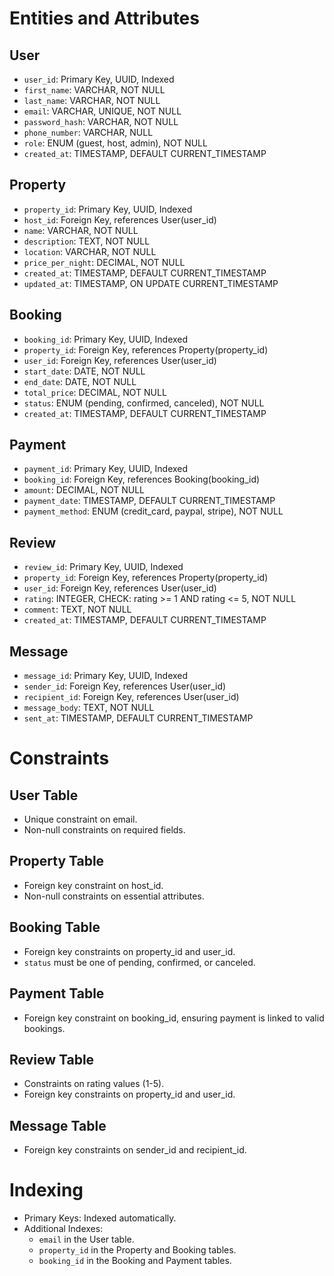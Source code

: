 # Entities and Attributes

## User

- `user_id`: Primary Key, UUID, Indexed
- `first_name`: VARCHAR, NOT NULL
- `last_name`: VARCHAR, NOT NULL
- `email`: VARCHAR, UNIQUE, NOT NULL
- `password_hash`: VARCHAR, NOT NULL
- `phone_number`: VARCHAR, NULL
- `role`: ENUM (guest, host, admin), NOT NULL
- `created_at`: TIMESTAMP, DEFAULT CURRENT_TIMESTAMP

## Property

- `property_id`: Primary Key, UUID, Indexed
- `host_id`: Foreign Key, references User(user_id)
- `name`: VARCHAR, NOT NULL
- `description`: TEXT, NOT NULL
- `location`: VARCHAR, NOT NULL
- `price_per_night`: DECIMAL, NOT NULL
- `created_at`: TIMESTAMP, DEFAULT CURRENT_TIMESTAMP
- `updated_at`: TIMESTAMP, ON UPDATE CURRENT_TIMESTAMP

## Booking

- `booking_id`: Primary Key, UUID, Indexed
- `property_id`: Foreign Key, references Property(property_id)
- `user_id`: Foreign Key, references User(user_id)
- `start_date`: DATE, NOT NULL
- `end_date`: DATE, NOT NULL
- `total_price`: DECIMAL, NOT NULL
- `status`: ENUM (pending, confirmed, canceled), NOT NULL
- `created_at`: TIMESTAMP, DEFAULT CURRENT_TIMESTAMP

## Payment

- `payment_id`: Primary Key, UUID, Indexed
- `booking_id`: Foreign Key, references Booking(booking_id)
- `amount`: DECIMAL, NOT NULL
- `payment_date`: TIMESTAMP, DEFAULT CURRENT_TIMESTAMP
- `payment_method`: ENUM (credit_card, paypal, stripe), NOT NULL

## Review

- `review_id`: Primary Key, UUID, Indexed
- `property_id`: Foreign Key, references Property(property_id)
- `user_id`: Foreign Key, references User(user_id)
- `rating`: INTEGER, CHECK: rating >= 1 AND rating <= 5, NOT NULL
- `comment`: TEXT, NOT NULL
- `created_at`: TIMESTAMP, DEFAULT CURRENT_TIMESTAMP

## Message

- `message_id`: Primary Key, UUID, Indexed
- `sender_id`: Foreign Key, references User(user_id)
- `recipient_id`: Foreign Key, references User(user_id)
- `message_body`: TEXT, NOT NULL
- `sent_at`: TIMESTAMP, DEFAULT CURRENT_TIMESTAMP

# Constraints

## User Table

- Unique constraint on email.
- Non-null constraints on required fields.

## Property Table

- Foreign key constraint on host_id.
- Non-null constraints on essential attributes.

## Booking Table

- Foreign key constraints on property_id and user_id.
- `status` must be one of pending, confirmed, or canceled.

## Payment Table

- Foreign key constraint on booking_id, ensuring payment is linked to valid bookings.

## Review Table

- Constraints on rating values (1-5).
- Foreign key constraints on property_id and user_id.

## Message Table

- Foreign key constraints on sender_id and recipient_id.

# Indexing

- Primary Keys: Indexed automatically.
- Additional Indexes:
  - `email` in the User table.
  - `property_id` in the Property and Booking tables.
  - `booking_id` in the Booking and Payment tables.
